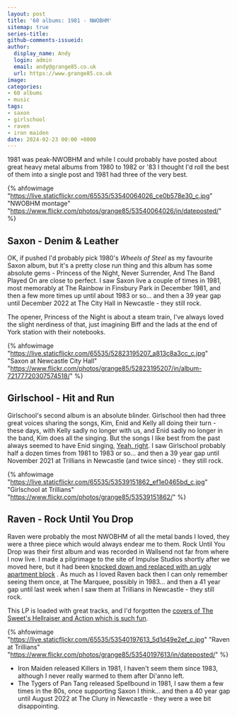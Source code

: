```yaml
---
layout: post
title: '60 albums: 1981 - NWOBHM'
sitemap: true
series-title:
github-comments-issueid:
author:
  display_name: Andy
  login: admin
  email: andy@grange85.co.uk
  url: https://www.grange85.co.uk
image:
categories:
- 60 albums
- music
tags:
- saxon
- girlschool
- raven
- iron maiden
date: 2024-02-23 00:00 +0000
---
```

1981 was peak-NWOBHM and while I could probably have posted about great heavy metal albums from 1980 to 1982 or '83 I thought I'd roll the best of them into a single post and 1981 had three of the very best.

{% ahfowimage "https://live.staticflickr.com/65535/53540064026_ce0b578e30_c.jpg" "NWOBHM montage" "https://www.flickr.com/photos/grange85/53540064026/in/dateposted/" %}

## Saxon - Denim & Leather
OK, if pushed I'd probably pick 1980's _Wheels of Steel_ as my favourite Saxon album, but it's a pretty close run thing and this album has some absolute gems - Princess of the Night, Never Surrender, And The Band Played On are close to perfect. I saw Saxon live a couple of times in 1981, most memorably at The Rainbow in Finsbury Park in December 1981, and then a few more times up until about 1983 or so... and then a 39 year gap until December 2022 at The City Hall in Newcastle - they still rock.

The opener, Princess of the Night is about a steam train, I've always loved the slight nerdiness of that, just imagining Biff and the lads at the end of York station with their notebooks.

{% ahfowimage "https://live.staticflickr.com/65535/52823195207_a813c8a3cc_c.jpg" "Saxon at Newcastle City Hall" "https://www.flickr.com/photos/grange85/52823195207/in/album-72177720307574518/" %}

## Girlschool - Hit and Run
Girlschool's second album is an absolute blinder. Girlschool then had three great voices sharing the songs, Kim, Enid and Kelly all doing their turn - these days, with Kelly sadly no longer with us, and Enid sadly no longer in the band, Kim does all the singing. But the songs I like best from the past always seemed to have Enid singing, [Yeah, right](https://www.youtube.com/watch?v=ykF6EEFS9Hw). I saw Girlschool probably half a dozen times from 1981 to 1983 or so... and then a 39 year gap until November 2021 at Trillians in Newcastle (and twice since) - they still rock.

{% ahfowimage "https://live.staticflickr.com/65535/53539151862_ef1e0465bd_c.jpg" "Girlschool at Trillians" "https://www.flickr.com/photos/grange85/53539151862/" %}

## Raven - Rock Until You Drop
Raven were probably the most NWOBHM of all the metal bands I loved, they were a three piece which would always endear me to them. Rock Until You Drop was their first album and was recorded in Wallsend not far from where I now live. I made a pilgrimage to the site of Impulse Studios shortly after we moved here, but it had been [knocked down and replaced with an ugly apartment block](https://www.flickr.com/photos/grange85/53540733546/in/dateposted/) . As much as I loved Raven back then I can only remember seeing them once, at The Marquee, possibly in 1983... and then a 41 year gap until last week when I saw them at Trillians in Newcastle - they still rock.

This LP is loaded with great tracks, and I'd forgotten the [covers of The Sweet's Hellraiser and Action which is such fun](https://www.youtube.com/watch?v=_zfw6nYu-kI).

{% ahfowimage "https://live.staticflickr.com/65535/53540197613_5d1d49e2ef_c.jpg" "Raven at Trillians" "https://www.flickr.com/photos/grange85/53540197613/in/dateposted/" %}

 - Iron Maiden released Killers in 1981, I haven't seem them since 1983, although I never really warmed to them after Di'anno left.
 - The Tygers of Pan Tang released Spellbound in 1981, I saw them a few times in the 80s, once supporting Saxon I think... and then a 40 year gap until August 2022 at The Cluny in Newcastle - they were a wee bit disappointing.


